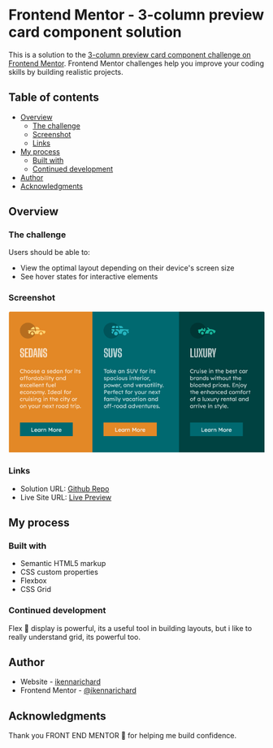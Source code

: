 # Frontend Mentor - 3-column preview card component solution

This is a solution to the [3-column preview card component challenge on Frontend Mentor](https://www.frontendmentor.io/challenges/3column-preview-card-component-pH92eAR2-). Frontend Mentor challenges help you improve your coding skills by building realistic projects. 

## Table of contents

- [Overview](#overview)
  - [The challenge](#the-challenge)
  - [Screenshot](#screenshot)
  - [Links](#links)
- [My process](#my-process)
  - [Built with](#built-with)
  - [Continued development](#continued-development)
- [Author](#author)
- [Acknowledgments](#acknowledgments)

## Overview

### The challenge

Users should be able to:

- View the optimal layout depending on their device's screen size
- See hover states for interactive elements

### Screenshot

![](./images/Screenshot-Frontend%20Mentor%203-column%20preview%20card%20component.png)




### Links

- Solution URL: [Github Repo](https://your-solution-url.com)
- Live Site URL: [Live Preview](https://ikennarichard.github.io/three-column-preview-card/)

## My process

### Built with

- Semantic HTML5 markup
- CSS custom properties
- Flexbox
- CSS Grid


### Continued development

Flex 💪 display is powerful, its a useful tool in building layouts, but i like to really understand grid, its powerful too.  


## Author

- Website - [ikennarichard](https://github.com/ikennarichard)
- Frontend Mentor - [@ikennarichard](https://www.frontendmentor.io/profile/ikennarichard)


## Acknowledgments

Thank you FRONT END MENTOR 🥰 for helping me build confidence. 
